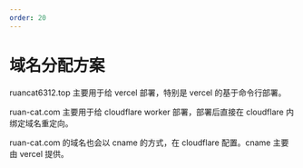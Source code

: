 ```yaml
---
order: 20
---
```


# 域名分配方案

ruancat6312.top 主要用于给 vercel 部署，特别是 vercel 的基于命令行部署。

ruan-cat.com 主要用于给 cloudflare worker 部署，部署后直接在 cloudflare 内绑定域名重定向。

ruan-cat.com 的域名也会以 cname 的方式，在 cloudflare 配置。cname 主要由 vercel 提供。
